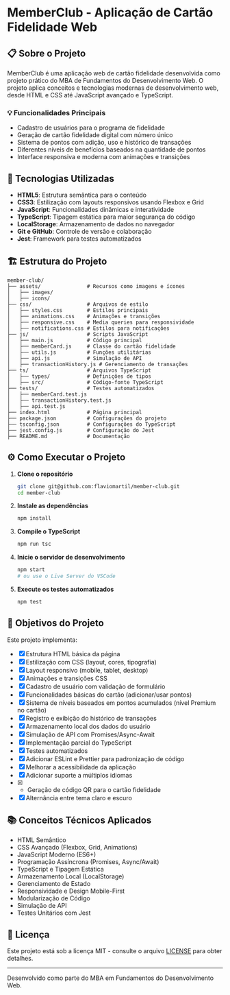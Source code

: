 # MemberClub - Aplicação de Cartão Fidelidade Web

## 📋 Sobre o Projeto

MemberClub é uma aplicação web de cartão fidelidade desenvolvida como projeto prático do MBA de Fundamentos do Desenvolvimento Web. O projeto aplica conceitos e tecnologias modernas de desenvolvimento web, desde HTML e CSS até JavaScript avançado e TypeScript.

### 💡 Funcionalidades Principais

- Cadastro de usuários para o programa de fidelidade
- Geração de cartão fidelidade digital com número único
- Sistema de pontos com adição, uso e histórico de transações
- Diferentes níveis de benefícios baseados na quantidade de pontos
- Interface responsiva e moderna com animações e transições

## 🚀 Tecnologias Utilizadas

- **HTML5**: Estrutura semântica para o conteúdo
- **CSS3**: Estilização com layouts responsivos usando Flexbox e Grid
- **JavaScript**: Funcionalidades dinâmicas e interatividade
- **TypeScript**: Tipagem estática para maior segurança do código
- **LocalStorage**: Armazenamento de dados no navegador
- **Git e GitHub**: Controle de versão e colaboração
- **Jest**: Framework para testes automatizados

## 🏗️ Estrutura do Projeto

```
member-club/
├── assets/               # Recursos como imagens e ícones
│   ├── images/
│   ├── icons/
├── css/                  # Arquivos de estilo
│   ├── styles.css        # Estilos principais
│   ├── animations.css    # Animações e transições
│   ├── responsive.css    # Media queries para responsividade
│   ├── notifications.css # Estilos para notificações
├── js/                   # Scripts JavaScript
│   ├── main.js           # Código principal
│   ├── memberCard.js     # Classe do cartão fidelidade
│   ├── utils.js          # Funções utilitárias
│   ├── api.js            # Simulação de API
│   ├── transactionHistory.js # Gerenciamento de transações
├── ts/                   # Arquivos TypeScript
│   ├── types/            # Definições de tipos
│   ├── src/              # Código-fonte TypeScript
├── tests/                # Testes automatizados
│   ├── memberCard.test.js
│   ├── transactionHistory.test.js
│   ├── api.test.js
├── index.html            # Página principal
├── package.json          # Configurações do projeto
├── tsconfig.json         # Configurações do TypeScript
├── jest.config.js        # Configuração do Jest
├── README.md             # Documentação
```

## ⚙️ Como Executar o Projeto

1. **Clone o repositório**
   ```bash
   git clone git@github.com:flaviomartil/member-club.git
   cd member-club
   ```

2. **Instale as dependências**
   ```bash
   npm install
   ```

3. **Compile o TypeScript**
   ```bash
   npm run tsc
   ```

4. **Inicie o servidor de desenvolvimento**
   ```bash
   npm start
   # ou use o Live Server do VSCode
   ```

5. **Execute os testes automatizados**
   ```bash
   npm test
   ```

## 📝 Objetivos do Projeto

Este projeto implementa:

- [x] Estrutura HTML básica da página
- [x] Estilização com CSS (layout, cores, tipografia)
- [x] Layout responsivo (mobile, tablet, desktop)
- [x] Animações e transições CSS
- [x] Cadastro de usuário com validação de formulário
- [x] Funcionalidades básicas do cartão (adicionar/usar pontos)
- [x] Sistema de níveis baseados em pontos acumulados (nível Premium no cartão)
- [x] Registro e exibição do histórico de transações
- [x] Armazenamento local dos dados do usuário
- [x] Simulação de API com Promises/Async-Await
- [x] Implementação parcial do TypeScript
- [x] Testes automatizados
- [x] Adicionar ESLint e Prettier para padronização de código
- [x] Melhorar a acessibilidade da aplicação
- [x] Adicionar suporte a múltiplos idiomas
- [x] - Geração de código QR para o cartão fidelidade
- [x] Alternância entre tema claro e escuro

## 📚 Conceitos Técnicos Aplicados

- HTML Semântico
- CSS Avançado (Flexbox, Grid, Animations)
- JavaScript Moderno (ES6+)
- Programação Assíncrona (Promises, Async/Await)
- TypeScript e Tipagem Estática
- Armazenamento Local (LocalStorage)
- Gerenciamento de Estado
- Responsividade e Design Mobile-First
- Modularização de Código
- Simulação de API
- Testes Unitários com Jest

## 📄 Licença

Este projeto está sob a licença MIT - consulte o arquivo [LICENSE](LICENSE) para obter detalhes.

---

Desenvolvido como parte do MBA em Fundamentos do Desenvolvimento Web.

